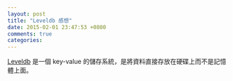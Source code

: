```yaml
---
layout: post
title: "Leveldb 感想"
date: 2015-02-01 23:47:53 +0800
comments: true
categories: 
---
```



<!-- more -->

[Leveldb] 是一個 key-value 的儲存系統，是將資料直接存放在硬碟上而不是記憶體上面。


[Leveldb]:https://github.com/google/leveldb